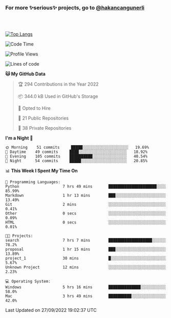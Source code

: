 ### For more ✨serious✨ projects, go to [@hakancangunerli](https://github.com/hakancangunerli)

<br>
<br>



[![Top Langs](https://github-readme-stats.vercel.app/api/top-langs/?username=63616e&layout=compact&hide=tex,html,shell,assembly,C&langs_count=6&exclude_repo=2015-csharp)](https://github.com/anuraghazra/github-readme-stats)


<!--START_SECTION:waka-->
![Code Time](http://img.shields.io/badge/Code%20Time-233%20hrs%2016%20mins-blue)

![Profile Views](http://img.shields.io/badge/Profile%20Views-0-blue)

![Lines of code](https://img.shields.io/badge/From%20Hello%20World%20I%27ve%20Written-251%20Thousand%20lines%20of%20code-blue)

**🐱 My GitHub Data** 

> 🏆 294 Contributions in the Year 2022
 > 
> 📦 344.0 kB Used in GitHub's Storage 
 > 
> 💼 Opted to Hire
 > 
> 📜 21 Public Repositories 
 > 
> 🔑 38 Private Repositories  
 > 
**I'm a Night 🦉** 

```text
🌞 Morning    51 commits     █████░░░░░░░░░░░░░░░░░░░░   19.69% 
🌆 Daytime    49 commits     ████░░░░░░░░░░░░░░░░░░░░░   18.92% 
🌃 Evening    105 commits    ██████████░░░░░░░░░░░░░░░   40.54% 
🌙 Night      54 commits     █████░░░░░░░░░░░░░░░░░░░░   20.85%

```


📊 **This Week I Spent My Time On** 

```text
💬 Programming Languages: 
Python                   7 hrs 49 mins       █████████████████████░░░░   85.99% 
Markdown                 1 hr 13 mins        ███░░░░░░░░░░░░░░░░░░░░░░   13.49% 
Git                      2 mins              ░░░░░░░░░░░░░░░░░░░░░░░░░   0.41% 
Other                    0 secs              ░░░░░░░░░░░░░░░░░░░░░░░░░   0.09% 
HTML                     0 secs              ░░░░░░░░░░░░░░░░░░░░░░░░░   0.01%

🐱‍💻 Projects: 
search                   7 hrs 7 mins        ███████████████████░░░░░░   78.2% 
proposal                 1 hr 15 mins        ███░░░░░░░░░░░░░░░░░░░░░░   13.89% 
project_1                30 mins             █░░░░░░░░░░░░░░░░░░░░░░░░   5.67% 
Unknown Project          12 mins             ░░░░░░░░░░░░░░░░░░░░░░░░░   2.23%

💻 Operating System: 
Windows                  5 hrs 16 mins       ██████████████░░░░░░░░░░░   58.0% 
Mac                      3 hrs 49 mins       ██████████░░░░░░░░░░░░░░░   42.0%

```


 Last Updated on 27/09/2022 19:02:37 UTC
<!--END_SECTION:waka-->


